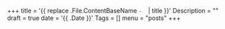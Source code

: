 +++
title = '{{ replace .File.ContentBaseName `-` ` ` | title }}'
Description = ""
draft = true
date = '{{ .Date }}'
Tags = []
menu = "posts"
+++
